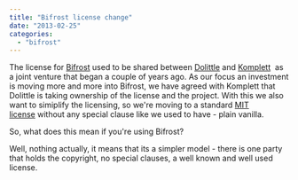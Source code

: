 ```yaml
---
title: "Bifrost license change"
date: "2013-02-25"
categories: 
  - "bifrost"
---
```


The license for [Bifrost](http://github.com/dolittle/bifrost) used to be shared between [Dolittle](http://www.dolittle.com) and [Komplett](http://komplett.com/en/home/)  as a joint venture that began a couple of years ago. As our focus an investment is moving more and more into Bifrost, we have agreed with Komplett that Dolittle is taking ownership of the license and the project. With this we also want to simiplify the licensing, so we're moving to a standard [MIT license](http://en.wikipedia.org/wiki/MIT_License) without any special clause like we used to have - plain vanilla.

So, what does this mean if you're using Bifrost?

Well, nothing actually, it means that its a simpler model - there is one party that holds the copyright, no special clauses, a well known and well used license.

